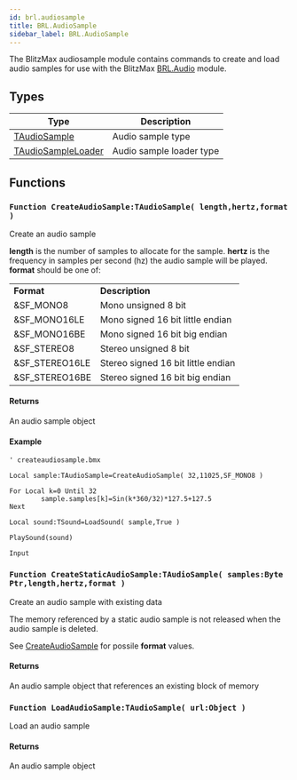 ```yaml
---
id: brl.audiosample
title: BRL.AudioSample
sidebar_label: BRL.AudioSample
---
```



The BlitzMax audiosample module contains commands to create and load audio samples for
use with the BlitzMax [BRL.Audio](../../brl/brl_audio.md) module.


## Types
| Type | Description |
|---|---|
| [TAudioSample](../../brl/brl.audiosample/taudiosample) | Audio sample type |
| [TAudioSampleLoader](../../brl/brl.audiosample/taudiosampleloader) | Audio sample loader type |

## Functions

### `Function CreateAudioSample:TAudioSample( length,hertz,format )`

Create an audio sample


<b>length</b> is the number of samples to allocate for the sample. <b>hertz</b> is the frequency in samples per second (hz)
the audio sample will be played. <b>format</b> should be one of:

<table><tr><td> <b>Format</b></td><td><b>Description</b>
</td></tr><tr><td>  &SF_MONO8</td><td>Mono unsigned 8 bit
</td></tr><tr><td>  &SF_MONO16LE</td><td>Mono signed 16 bit little endian
</td></tr><tr><td>  &SF_MONO16BE</td><td>Mono signed 16 bit big endian
</td></tr><tr><td>  &SF_STEREO8</td><td>Stereo unsigned 8 bit
</td></tr><tr><td>  &SF_STEREO16LE</td><td>Stereo signed 16 bit little endian
</td></tr><tr><td>  &SF_STEREO16BE</td><td>Stereo signed 16 bit big endian</table>



#### Returns
An audio sample object


#### Example
```blitzmax
' createaudiosample.bmx

Local sample:TAudioSample=CreateAudioSample( 32,11025,SF_MONO8 )

For Local k=0 Until 32
        sample.samples[k]=Sin(k*360/32)*127.5+127.5
Next

Local sound:TSound=LoadSound( sample,True )

PlaySound(sound)

Input
```

### `Function CreateStaticAudioSample:TAudioSample( samples:Byte Ptr,length,hertz,format )`

Create an audio sample with existing data


The memory referenced by a static audio sample is not released when the audio sample is
deleted.

See [CreateAudioSample](../../brl/brl.audiosample/#function-createaudiosample-taudiosample-length-hertz-format) for possile <b>format</b> values.


#### Returns
An audio sample object that references an existing block of memory



### `Function LoadAudioSample:TAudioSample( url:Object )`

Load an audio sample

#### Returns
An audio sample object



